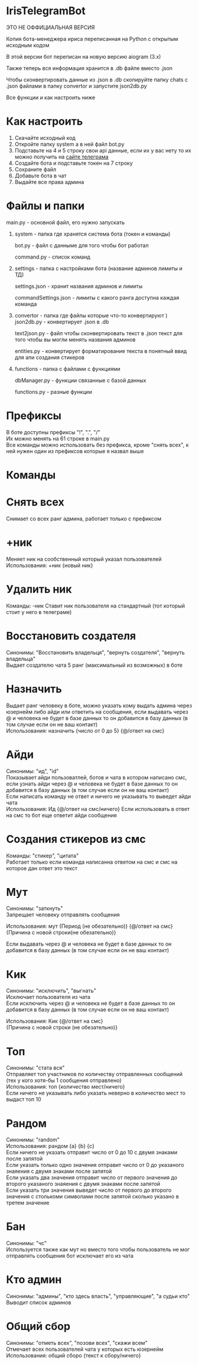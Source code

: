 # IrisTelegramBot
ЭТО НЕ ОФФИЦИАЛЬНАЯ ВЕРСИЯ  

Копия бота-менеджера ириса переписанная на Python с открытым исходным кодом  

В этой версии бот переписан на новую версию aiogram (3.x)  

Также теперь вся информация хранится в .db файле вместо .json  

Чтобы сконвертировать данные из .json в .db скопируйте папку chats с .json файлами в папку convertor и запустите json2db.py  

Все функции и как настроить ниже  

# Как настроить
1) Скачайте исходный код
2) Откройте папку system а в ней файл bot.py
3) Подставьте на 4 и 5 строку свои api данные, если их у вас нету то их можно получить на <a href="https://my.telegram.org/auth">сайте телеграма</a>
4) Создайте бота и подставьте токен на 7 строку
5) Сохраните файл
6) Добавьте бота в чат
7) Выдайте все права админа

# Файлы и папки
main.py - основной файл, его нужно запускать  
1) system - папка где хранятся система бота (токен и команды)
   
   bot.py - файл с данныме для того чтобы бот работал
   
   command.py - список команд
   
2) settings - папка с настройками бота (название админов лимиты и ТД)
 
   settings.json - хранит названия админов и лимиты
   
   commandSettings.json - лимиты с какого ранга доступна каждая команда
   
3) convertor - папка где файлы которые что-то конвертируют
)   
   json2db.py - конвертирует .json в .db

   text2json.py - файл чтобы сконвертировать текст в .json текст для того чтобы вы могли менять названия админов
   
   entities.py - конвертирует форматирование текста в понятный ввид для апи создания стикеров  
4) functions - папка с файлами с функциями

   dbManager.py - функции связанные с базой данных
   
   functions.py - разные функции  

# Префиксы
В боте доступны префиксы "!", ".", "/"  
Их можно менять на 61 строке в main.py  
Все команды можно использовать без префикса, кроме "снять всех", к ней нужен один из префиксов которые я назвал выше  

# Команды
# Снять всех
Снимает со всех ранг админа, работает только с префиксом
# +ник
Меняет ник на сообственный который указал пользователей  
Использования: +ник {новый ник}
# Удалить ник
Команды: -ник
Ставит ник пользователя на стандартный (тот который стоит у него в телеграме)
# Восстановить создателя
Синонимы: "Восстановить владельця", "вернуть создателя", "вернуть владельца"  
Выдает создателю чата 5 ранг (максимальный из возможных) в боте
# Назначить
Выдает ранг человеку в боте, можно указать кому выдать админа через юзернейм либо айди или ответить на сообщения, если выдавать через @ и человека не будет в базе данных то он добавится в базу данных (в том случае если он не ваш контакт)  
Использования: назначить {число от 0 до 5} {@/ответ на смс}
# Айди
Синонимы: "ид", "id"  
Показывает айди пользоватлей, ботов и чата в котором написано смс, если узнать айди через @ и человека не будет в базе данных то он добавится в базу данных (в том случае если он не ваш контакт)  
Если написать команду не ответ и ничего не указывать то выведет айди чата  
Использования: Ид {@/ответ на смс/ничего}
Если использовать в ответ на смс то бот еще ответит айди сообщения
# Создания стикеров из смс
Команды: "стикер", "цитата"  
Работает только если команда написанна ответом на смс и смс на которое дан ответ это текст   
# Мут
Синонимы: "заткнуть"  
Запрещает человеку отправлять сообщения  

Использования: мут {Период (не обезательно)} {@/ответ на смс}  
{Причина с новой строки(не обезательно)}  
 
Если выдавать через @ и человека не будет в базе данных то он добавится в базу данных (в том случае если он не ваш контакт)  

# Кик
Синонимы: "исключить", "выгнать"  
Исключает пользователя из чата  
Если исключить через @ и человека не будет в базе данных то он добавится в базу данных (в том случае если он не ваш контакт)  

Использования: Кик {@/ответ на смс}  
{Причина с новой строки (не обезательно)}  

# Топ
Синонимы: "стата вся"  
Отправляет топ участников по количеству отправленных сообщений (тех у кого хотя-бы 1 сообщения отправлено)  
Использования: топ {количество мест/ничего}  
Если ничего не указывать либо указать неверно в количество мест то выдаст топ 10  

# Рандом
Синонимы: "random"  
Использования: рандом {a} {b} {c}  
Если ничего не указать отправит число от 0 до 10 с двумя знаками после запятой  
Если указать только одно значения отправит число от 0 до указаного знаяения с двумя знаками после запятой  
Если указать два значения отправит число от первого значения до второго указаного знаяения с двумя знаками после запятой   
Если указать три значения выведет число от первого до второго значения с столькоми символами после запятой сколько указано в третем значение  

# Бан
Синонимы: "чс"  
Используется также как мут но вместо того чтобы пользователь не мог отправлять сообщения бот исключает его из чата

# Кто админ
Синонимы: "админы", "кто здесь власть", "управляющие", "а судьи кто"  
Выводит список админов

# Общий сбор
Синонимы: "отметь всех", "позови всех", "скажи всем"  
Отмечает всех пользователей чата у которых есть юзернейм  
Использования: общий сборо {текст к сбору/ничего}  
